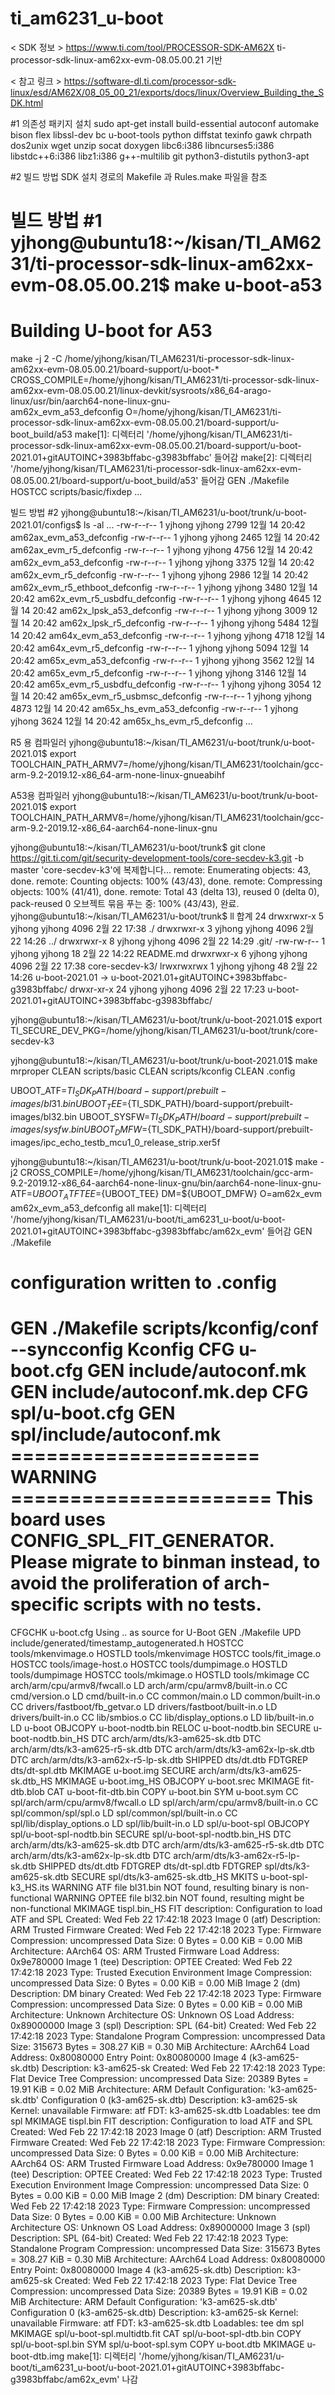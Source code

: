 # ti_am6231_u-boot

< SDK 정보 >
https://www.ti.com/tool/PROCESSOR-SDK-AM62X
ti-processor-sdk-linux-am62xx-evm-08.05.00.21 기반

< 참고 링크 >
https://software-dl.ti.com/processor-sdk-linux/esd/AM62X/08_05_00_21/exports/docs/linux/Overview_Building_the_SDK.html


#1 의존성 패키지 설치
sudo apt-get install build-essential autoconf automake bison flex libssl-dev bc u-boot-tools python diffstat texinfo gawk chrpath dos2unix wget unzip socat doxygen libc6:i386 libncurses5:i386 libstdc++6:i386 libz1:i386 g++-multilib git python3-distutils python3-apt

#2 빌드 방법
SDK 설치 경로의 Makefile 과 Rules.make 파일을 참조

빌드 방법 #1
yjhong@ubuntu18:~/kisan/TI_AM6231/ti-processor-sdk-linux-am62xx-evm-08.05.00.21$ make u-boot-a53
===================================
Building U-boot for A53
===================================
make -j 2 -C /home/yjhong/kisan/TI_AM6231/ti-processor-sdk-linux-am62xx-evm-08.05.00.21/board-support/u-boot-* CROSS_COMPILE=/home/yjhong/kisan/TI_AM6231/ti-processor-sdk-linux-am62xx-evm-08.05.00.21/linux-devkit/sysroots/x86_64-arago-linux/usr/bin/aarch64-none-linux-gnu- \
     am62x_evm_a53_defconfig O=/home/yjhong/kisan/TI_AM6231/ti-processor-sdk-linux-am62xx-evm-08.05.00.21/board-support/u-boot_build/a53
make[1]: 디렉터리 '/home/yjhong/kisan/TI_AM6231/ti-processor-sdk-linux-am62xx-evm-08.05.00.21/board-support/u-boot-2021.01+gitAUTOINC+3983bffabc-g3983bffabc' 들어감
make[2]: 디렉터리 '/home/yjhong/kisan/TI_AM6231/ti-processor-sdk-linux-am62xx-evm-08.05.00.21/board-support/u-boot_build/a53' 들어감
  GEN     ./Makefile
  HOSTCC  scripts/basic/fixdep
...


빌드 방법 #2
yjhong@ubuntu18:~/kisan/TI_AM6231/u-boot/trunk/u-boot-2021.01/configs$ ls -al
...
-rw-r--r-- 1 yjhong yjhong 2799 12월 14 20:42 am62ax_evm_a53_defconfig
-rw-r--r-- 1 yjhong yjhong 2465 12월 14 20:42 am62ax_evm_r5_defconfig
-rw-r--r-- 1 yjhong yjhong 4756 12월 14 20:42 am62x_evm_a53_defconfig
-rw-r--r-- 1 yjhong yjhong 3375 12월 14 20:42 am62x_evm_r5_defconfig
-rw-r--r-- 1 yjhong yjhong 2986 12월 14 20:42 am62x_evm_r5_ethboot_defconfig
-rw-r--r-- 1 yjhong yjhong 3480 12월 14 20:42 am62x_evm_r5_usbdfu_defconfig
-rw-r--r-- 1 yjhong yjhong 4645 12월 14 20:42 am62x_lpsk_a53_defconfig
-rw-r--r-- 1 yjhong yjhong 3009 12월 14 20:42 am62x_lpsk_r5_defconfig
-rw-r--r-- 1 yjhong yjhong 5484 12월 14 20:42 am64x_evm_a53_defconfig
-rw-r--r-- 1 yjhong yjhong 4718 12월 14 20:42 am64x_evm_r5_defconfig
-rw-r--r-- 1 yjhong yjhong 5094 12월 14 20:42 am65x_evm_a53_defconfig
-rw-r--r-- 1 yjhong yjhong 3562 12월 14 20:42 am65x_evm_r5_defconfig
-rw-r--r-- 1 yjhong yjhong 3146 12월 14 20:42 am65x_evm_r5_usbdfu_defconfig
-rw-r--r-- 1 yjhong yjhong 3054 12월 14 20:42 am65x_evm_r5_usbmsc_defconfig
-rw-r--r-- 1 yjhong yjhong 4873 12월 14 20:42 am65x_hs_evm_a53_defconfig
-rw-r--r-- 1 yjhong yjhong 3624 12월 14 20:42 am65x_hs_evm_r5_defconfig
...


R5 용 컴파일러
yjhong@ubuntu18:~/kisan/TI_AM6231/u-boot/trunk/u-boot-2021.01$ export TOOLCHAIN_PATH_ARMV7=/home/yjhong/kisan/TI_AM6231/toolchain/gcc-arm-9.2-2019.12-x86_64-arm-none-linux-gnueabihf

A53용 컴파일러
yjhong@ubuntu18:~/kisan/TI_AM6231/u-boot/trunk/u-boot-2021.01$ export TOOLCHAIN_PATH_ARMV8=/home/yjhong/kisan/TI_AM6231/toolchain/gcc-arm-9.2-2019.12-x86_64-aarch64-none-linux-gnu



yjhong@ubuntu18:~/kisan/TI_AM6231/u-boot/trunk$ git clone https://git.ti.com/git/security-development-tools/core-secdev-k3.git -b master
'core-secdev-k3'에 복제합니다...
remote: Enumerating objects: 43, done.
remote: Counting objects: 100% (43/43), done.
remote: Compressing objects: 100% (41/41), done.
remote: Total 43 (delta 13), reused 0 (delta 0), pack-reused 0
오브젝트 묶음 푸는 중: 100% (43/43), 완료.
yjhong@ubuntu18:~/kisan/TI_AM6231/u-boot/trunk$ ll
합계 24
drwxrwxr-x  5 yjhong yjhong 4096  2월 22 17:38 ./
drwxrwxr-x  3 yjhong yjhong 4096  2월 22 14:26 ../
drwxrwxr-x  8 yjhong yjhong 4096  2월 22 14:29 .git/
-rw-rw-r--  1 yjhong yjhong   18  2월 22 14:22 README.md
drwxrwxr-x  6 yjhong yjhong 4096  2월 22 17:38 core-secdev-k3/
lrwxrwxrwx  1 yjhong yjhong   48  2월 22 14:26 u-boot-2021.01 -> u-boot-2021.01+gitAUTOINC+3983bffabc-g3983bffabc/
drwxr-xr-x 24 yjhong yjhong 4096  2월 22 17:23 u-boot-2021.01+gitAUTOINC+3983bffabc-g3983bffabc/

yjhong@ubuntu18:~/kisan/TI_AM6231/u-boot/trunk/u-boot-2021.01$ export TI_SECURE_DEV_PKG=/home/yjhong/kisan/TI_AM6231/u-boot/trunk/core-secdev-k3




yjhong@ubuntu18:~/kisan/TI_AM6231/u-boot/trunk/u-boot-2021.01$ make mrproper
  CLEAN   scripts/basic
  CLEAN   scripts/kconfig
  CLEAN   .config


UBOOT_ATF=${TI_SDK_PATH}/board-support/prebuilt-images/bl31.bin
UBOOT_TEE=${TI_SDK_PATH}/board-support/prebuilt-images/bl32.bin
UBOOT_SYSFW=${TI_SDK_PATH}/board-support/prebuilt-images/sysfw.bin
UBOOT_DMFW=${TI_SDK_PATH}/board-support/prebuilt-images/ipc_echo_testb_mcu1_0_release_strip.xer5f

yjhong@ubuntu18:~/kisan/TI_AM6231/u-boot/trunk/u-boot-2021.01$ make -j2 CROSS_COMPILE=/home/yjhong/kisan/TI_AM6231/toolchain/gcc-arm-9.2-2019.12-x86_64-aarch64-none-linux-gnu/bin/aarch64-none-linux-gnu- ATF=${UBOOT_ATF} TEE=${UBOOT_TEE} DM=${UBOOT_DMFW} O=am62x_evm am62x_evm_a53_defconfig all
make[1]: 디렉터리 '/home/yjhong/kisan/TI_AM6231/u-boot/ti_am6231_u-boot/u-boot-2021.01+gitAUTOINC+3983bffabc-g3983bffabc/am62x_evm' 들어감
  GEN     ./Makefile
#
# configuration written to .config
#
  GEN     ./Makefile
scripts/kconfig/conf  --syncconfig Kconfig
  CFG     u-boot.cfg
  GEN     include/autoconf.mk
  GEN     include/autoconf.mk.dep
  CFG     spl/u-boot.cfg
  GEN     spl/include/autoconf.mk
===================== WARNING ======================
This board uses CONFIG_SPL_FIT_GENERATOR. Please migrate
to binman instead, to avoid the proliferation of
arch-specific scripts with no tests.
====================================================
  CFGCHK  u-boot.cfg
  Using .. as source for U-Boot
  GEN     ./Makefile
  UPD     include/generated/timestamp_autogenerated.h
  HOSTCC  tools/mkenvimage.o
  HOSTLD  tools/mkenvimage
  HOSTCC  tools/fit_image.o
  HOSTCC  tools/image-host.o
  HOSTCC  tools/dumpimage.o
  HOSTLD  tools/dumpimage
  HOSTCC  tools/mkimage.o
  HOSTLD  tools/mkimage
  CC      arch/arm/cpu/armv8/fwcall.o
  LD      arch/arm/cpu/armv8/built-in.o
  CC      cmd/version.o
  LD      cmd/built-in.o
  CC      common/main.o
  LD      common/built-in.o
  CC      drivers/fastboot/fb_getvar.o
  LD      drivers/fastboot/built-in.o
  LD      drivers/built-in.o
  CC      lib/smbios.o
  CC      lib/display_options.o
  LD      lib/built-in.o
  LD      u-boot
  OBJCOPY u-boot-nodtb.bin
  RELOC   u-boot-nodtb.bin
  SECURE  u-boot-nodtb.bin_HS
  DTC     arch/arm/dts/k3-am625-sk.dtb
  DTC     arch/arm/dts/k3-am625-r5-sk.dtb
  DTC     arch/arm/dts/k3-am62x-lp-sk.dtb
  DTC     arch/arm/dts/k3-am62x-r5-lp-sk.dtb
  SHIPPED dts/dt.dtb
  FDTGREP dts/dt-spl.dtb
  MKIMAGE u-boot.img
  SECURE  arch/arm/dts/k3-am625-sk.dtb_HS
  MKIMAGE u-boot.img_HS
  OBJCOPY u-boot.srec
  MKIMAGE fit-dtb.blob
  CAT     u-boot-fit-dtb.bin
  COPY    u-boot.bin
  SYM     u-boot.sym
  CC      spl/arch/arm/cpu/armv8/fwcall.o
  LD      spl/arch/arm/cpu/armv8/built-in.o
  CC      spl/common/spl/spl.o
  LD      spl/common/spl/built-in.o
  CC      spl/lib/display_options.o
  LD      spl/lib/built-in.o
  LD      spl/u-boot-spl
  OBJCOPY spl/u-boot-spl-nodtb.bin
  SECURE  spl/u-boot-spl-nodtb.bin_HS
  DTC     arch/arm/dts/k3-am625-sk.dtb
  DTC     arch/arm/dts/k3-am625-r5-sk.dtb
  DTC     arch/arm/dts/k3-am62x-lp-sk.dtb
  DTC     arch/arm/dts/k3-am62x-r5-lp-sk.dtb
  SHIPPED dts/dt.dtb
  FDTGREP dts/dt-spl.dtb
  FDTGREP spl/dts/k3-am625-sk.dtb
  SECURE  spl/dts/k3-am625-sk.dtb_HS
  MKITS   u-boot-spl-k3_HS.its
WARNING ATF file bl31.bin NOT found, resulting binary is non-functional
WARNING OPTEE file bl32.bin NOT found, resulting might be non-functional
  MKIMAGE tispl.bin_HS
FIT description: Configuration to load ATF and SPL
Created:         Wed Feb 22 17:42:18 2023
Image 0 (atf)
  Description:  ARM Trusted Firmware
  Created:      Wed Feb 22 17:42:18 2023
  Type:         Firmware
  Compression:  uncompressed
  Data Size:    0 Bytes = 0.00 KiB = 0.00 MiB
  Architecture: AArch64
  OS:           ARM Trusted Firmware
  Load Address: 0x9e780000
Image 1 (tee)
  Description:  OPTEE
  Created:      Wed Feb 22 17:42:18 2023
  Type:         Trusted Execution Environment Image
  Compression:  uncompressed
  Data Size:    0 Bytes = 0.00 KiB = 0.00 MiB
Image 2 (dm)
  Description:  DM binary
  Created:      Wed Feb 22 17:42:18 2023
  Type:         Firmware
  Compression:  uncompressed
  Data Size:    0 Bytes = 0.00 KiB = 0.00 MiB
  Architecture: Unknown Architecture
  OS:           Unknown OS
  Load Address: 0x89000000
Image 3 (spl)
  Description:  SPL (64-bit)
  Created:      Wed Feb 22 17:42:18 2023
  Type:         Standalone Program
  Compression:  uncompressed
  Data Size:    315673 Bytes = 308.27 KiB = 0.30 MiB
  Architecture: AArch64
  Load Address: 0x80080000
  Entry Point:  0x80080000
Image 4 (k3-am625-sk.dtb)
  Description:  k3-am625-sk
  Created:      Wed Feb 22 17:42:18 2023
  Type:         Flat Device Tree
  Compression:  uncompressed
  Data Size:    20389 Bytes = 19.91 KiB = 0.02 MiB
  Architecture: ARM
Default Configuration: 'k3-am625-sk.dtb'
Configuration 0 (k3-am625-sk.dtb)
  Description:  k3-am625-sk
  Kernel:       unavailable
  Firmware:     atf
  FDT:          k3-am625-sk.dtb
  Loadables:    tee
                dm
                spl
  MKIMAGE tispl.bin
FIT description: Configuration to load ATF and SPL
Created:         Wed Feb 22 17:42:18 2023
Image 0 (atf)
  Description:  ARM Trusted Firmware
  Created:      Wed Feb 22 17:42:18 2023
  Type:         Firmware
  Compression:  uncompressed
  Data Size:    0 Bytes = 0.00 KiB = 0.00 MiB
  Architecture: AArch64
  OS:           ARM Trusted Firmware
  Load Address: 0x9e780000
Image 1 (tee)
  Description:  OPTEE
  Created:      Wed Feb 22 17:42:18 2023
  Type:         Trusted Execution Environment Image
  Compression:  uncompressed
  Data Size:    0 Bytes = 0.00 KiB = 0.00 MiB
Image 2 (dm)
  Description:  DM binary
  Created:      Wed Feb 22 17:42:18 2023
  Type:         Firmware
  Compression:  uncompressed
  Data Size:    0 Bytes = 0.00 KiB = 0.00 MiB
  Architecture: Unknown Architecture
  OS:           Unknown OS
  Load Address: 0x89000000
Image 3 (spl)
  Description:  SPL (64-bit)
  Created:      Wed Feb 22 17:42:18 2023
  Type:         Standalone Program
  Compression:  uncompressed
  Data Size:    315673 Bytes = 308.27 KiB = 0.30 MiB
  Architecture: AArch64
  Load Address: 0x80080000
  Entry Point:  0x80080000
Image 4 (k3-am625-sk.dtb)
  Description:  k3-am625-sk
  Created:      Wed Feb 22 17:42:18 2023
  Type:         Flat Device Tree
  Compression:  uncompressed
  Data Size:    20389 Bytes = 19.91 KiB = 0.02 MiB
  Architecture: ARM
Default Configuration: 'k3-am625-sk.dtb'
Configuration 0 (k3-am625-sk.dtb)
  Description:  k3-am625-sk
  Kernel:       unavailable
  Firmware:     atf
  FDT:          k3-am625-sk.dtb
  Loadables:    tee
                dm
                spl
  MKIMAGE spl/u-boot-spl.multidtb.fit
  CAT     spl/u-boot-spl-dtb.bin
  COPY    spl/u-boot-spl.bin
  SYM     spl/u-boot-spl.sym
  COPY    u-boot.dtb
  MKIMAGE u-boot-dtb.img
make[1]: 디렉터리 '/home/yjhong/kisan/TI_AM6231/u-boot/ti_am6231_u-boot/u-boot-2021.01+gitAUTOINC+3983bffabc-g3983bffabc/am62x_evm' 나감





